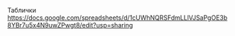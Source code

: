 Таблички https://docs.google.com/spreadsheets/d/1cUWhNQRSFdmLLlVJSaPgOE3b8YBr7u5x4N9uwZPwgt8/edit?usp=sharing